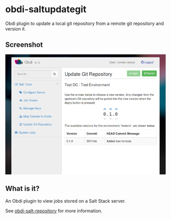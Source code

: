 # obdi-saltupdategit
Obdi plugin to update a local git repository from a remote git repository and version it.

## Screenshot

![](images/saltupdategit.png?raw=true)

## What is it?

An Obdi plugin to view jobs stored on a Salt Stack server.

See [obdi-salt-repository](https://github.com/mclarkson/obdi-salt-repository)
for more information.


